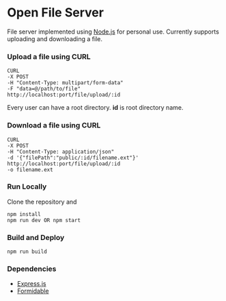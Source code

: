 # Open File Server

File server implemented using [Node.js](https://nodejs.org/en/) for personal use. Currently supports uploading and downloading a file.

### Upload a file using CURL

```
CURL 
-X POST
-H "Content-Type: multipart/form-data"
-F "data=@/path/to/file"
http://localhost:port/file/upload/:id
```

Every user can have a root directory. __id__ is root directory name.

### Download a file using CURL

```
CURL 
-X POST
-H "Content-Type: application/json"
-d '{"filePath":"public/:id/filename.ext"}'
http://localhost:port/file/upload/:id
-o filename.ext
```

### Run Locally

Clone the repository and

```
npm install
npm run dev OR npm start
```

### Build and Deploy

```
npm run build
```

### Dependencies

- [Express.js](https://expressjs.com/)
- [Formidable](https://www.npmjs.com/package/formidable)
